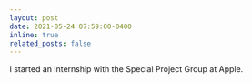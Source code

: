 ```yaml
---
layout: post
date: 2021-05-24 07:59:00-0400
inline: true
related_posts: false
---
```


I started an internship with the Special Project Group at Apple. 
